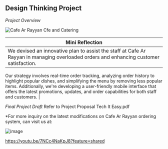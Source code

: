 ## Design Thinking Project

*Project Overview*

![Cafe Ar Rayyan Cfe and Catering](https://github.com/user-attachments/assets/216aeab0-a599-48ad-ad34-1a125759100f)

|                                                                      **Mini Reflection**                                                                       |
|----------------------------------------------------------------------------------------------------------------------------------------------------------------|
| We devised an innovative plan to assist the staff at Cafe Ar Rayyan in managing overloaded orders and enhancing customer satisfaction.
Our strategy involves real-time order tracking, analyzing order history to highlight popular dishes, and simplifying the menu by removing less popular items.
Additionally, we're developing a user-friendly mobile interface that offers the latest promotions, updates, and order capabilities for both staff and customers. | 

*Final Project Draft*
Refer to Project Proposal Tech It Easy.pdf


*For more inquiry on the latest modifications on Cafe Ar Rayyan ordering system, can visit us at:

![image](https://github.com/user-attachments/assets/8df33a6a-0482-44de-929c-53b1d8a84523)

https://youtu.be/7NCc4NaKpJ8?feature=shared
